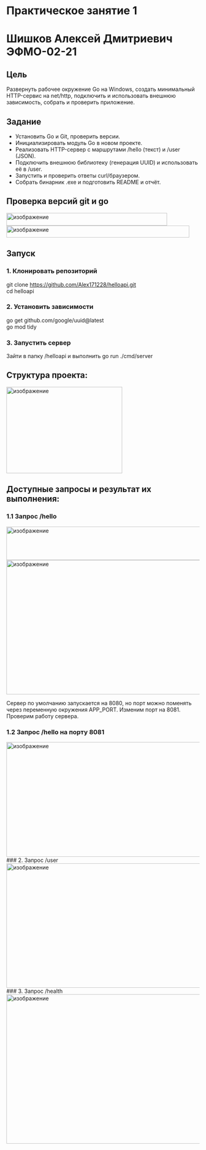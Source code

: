 # Практическое занятие 1
# Шишков Алексей Дмитриевич ЭФМО-02-21

## Цель
Развернуть рабочее окружение Go на Windows, создать минимальный HTTP-сервис на net/http, подключить и использовать внешнюю зависимость, собрать и проверить приложение.

## Задание
- Установить Go и Git, проверить версии.
- Инициализировать модуль Go в новом проекте.
- Реализовать HTTP-сервер с маршрутами /hello (текст) и /user (JSON).
- Подключить внешнюю библиотеку (генерация UUID) и использовать её в /user.
- Запустить и проверить ответы curl/браузером.
- Собрать бинарник .exe и подготовить README и отчёт.

## Проверка версий git и go
<img width="419" height="33" alt="изображение" src="https://github.com/user-attachments/assets/f8e282bd-e840-4ff0-ae68-3d25de3a3929" />
  
<img width="477" height="31" alt="изображение" src="https://github.com/user-attachments/assets/4a504a61-9f94-4da5-b6e6-fb15eb085480" />

## Запуск
### 1. Клонировать репозиторий
git clone https://github.com/Alex171228/helloapi.git  
cd helloapi  
### 2. Установить зависимости
go get github.com/google/uuid@latest  
go mod tidy  

### 3. Запустить сервер
Зайти в папку /helloapi и выполнить go run ./cmd/server
## Структура проекта:
<img width="302" height="225" alt="изображение" src="https://github.com/user-attachments/assets/675b4578-9b6f-46bd-8991-c9345fdf01a2" />
  
## Доступные запросы и результат их выполнения:
### 1.1 Запрос /hello  
<img width="629" height="87" alt="изображение" src="https://github.com/user-attachments/assets/5c2e7494-dea8-47b3-a2ac-d43caab35ae3" />
  
<img width="928" height="350" alt="изображение" src="https://github.com/user-attachments/assets/dba87eae-00c3-4844-8ecd-9699a16dba3f" />

Сервер по умолчанию запускается на 8080, но порт можно поменять через переменную окружения APP_PORT. Изменим порт на 8081.  
Проверим работу сервера.  
### 1.2 Запрос /hello на порту 8081
<img width="1187" height="299" alt="изображение" src="https://github.com/user-attachments/assets/98695f9e-2ea5-4c3b-84c2-0f892cb039da" />
### 2. Запрос /user  
<img width="1262" height="324" alt="изображение" src="https://github.com/user-attachments/assets/bb856bfa-d0c7-4d0d-8215-182885bf9f76" />
### 3. Запрос /health  
<img width="1375" height="389" alt="изображение" src="https://github.com/user-attachments/assets/f8ab6b5f-96bb-46e8-8182-9e9b4e9a5c07" />




